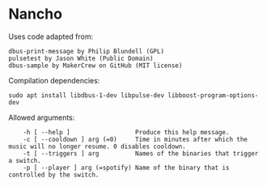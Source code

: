 # Nancho

Uses code adapted from:

    dbus-print-message by Philip Blundell (GPL)
    pulsetest by Jason White (Public Domain)
    dbus-sample by MakerCrew on GitHub (MIT license)

Compilation dependencies:

    sudo apt install libdbus-1-dev libpulse-dev libboost-program-options-dev

Allowed arguments:
```
    -h [ --help ]                  Produce this help message.  
    -c [ --cooldown ] arg (=0)     Time in minutes after which the music will no longer resume. 0 disables cooldown.  
    -t [ --triggers ] arg          Names of the binaries that trigger a switch.  
    -p [ --player ] arg (=spotify) Name of the binary that is controlled by the switch.
```
